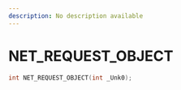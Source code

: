 ```yaml
---
description: No description available 
---
```


# NET_REQUEST_OBJECT

```cpp
int NET_REQUEST_OBJECT(int _Unk0);
```